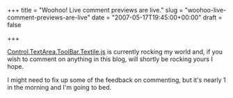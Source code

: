 +++
title = "Woohoo! Live comment previews are live."
slug = "woohoo-live-comment-previews-are-live"
date = "2007-05-17T19:45:00+00:00"
draft = false

+++

[Control.TextArea.ToolBar.Textile.js](http://livepipe.net/projects/control_textarea/textile) is currently rocking my world and, if you wish to comment on anything in this blog, will shortly be rocking yours I hope.

I might need to fix up some of the feedback on commenting, but it's nearly 1 in the morning and I'm going to bed.
